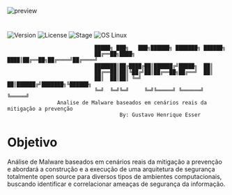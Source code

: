 ![preview](http://i1247.photobucket.com/albums/gg627/gustavo1110/logo_zpskd5pfqjm.png)

#  

![Version](https://img.shields.io/badge/ambec-1.0.0-blue.svg)
![License](https://img.shields.io/dub/l/vibe-d.svg)
![Stage](https://img.shields.io/badge/release-Stable-blue.svg)
![OS Linux](https://img.shields.io/badge/Supported%20OS-Linux-yellow.svg)

                                █████╗ ███╗   ███╗██████╗ ███████╗ ██████╗
                                ██╔══██╗████╗ ████║██╔══██╗██╔════╝██╔════╝
                                ███████║██╔████╔██║██████╔╝█████╗  ██║     
                                ██╔══██║██║╚██╔╝██║██╔══██╗██╔══╝  ██║     
                                ██║  ██║██║ ╚═╝ ██║██████╔╝███████╗╚██████╗
                                ╚═╝  ╚═╝╚═╝     ╚═╝╚═════╝ ╚══════╝ ╚═════╝                          
                    Analise de Malware baseados em cenários reais da mitigação a prevenção   
                                        By: Gustavo Henrique Esser  


# Objetivo 
Análise de Malware baseados em cenários reais da mitigação a prevenção e abordará a construção e a execução de uma arquitetura de segurança totalmente open source para diversos tipos de ambientes computacionais, buscando identificar e correlacionar ameaças de segurança da informação.        

#
